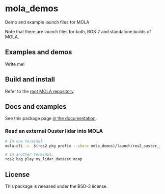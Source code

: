 # mola_demos
Demo and example launch files for MOLA

Note that there are launch files for both, ROS 2 and standalone builds of MOLA. 

## Examples and demos

Write me!


## Build and install
Refer to the [root MOLA repository](https://github.com/MOLAorg/mola).

## Docs and examples
See this package page [in the documentation](https://docs.mola-slam.org/latest/modules.html).


### Read an external Ouster lidar into MOLA

```bash
# In one terminal
mola-cli -c  $(ros2 pkg prefix --share mola_demos)/launch/ros2_ouster_just_view.yaml

# In another terminal:
ros2 bag play my_lidar_dataset.mcap
```


## License
This package is released under the BSD-3 license.
